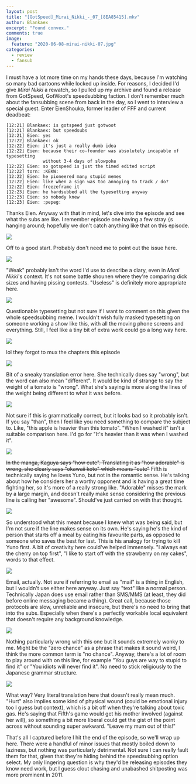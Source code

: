 ```yaml
---
layout: post
title: "[GotSpeed]_Mirai_Nikki_-_07_[8EA85415].mkv"
author: Blankaex
excerpt: "Found convex."
comments: true
image:
  feature: "2020-06-08-mirai-nikki-07.jpg"
categories:
  - review
  - fansub
---
```


I must have a lot more time on my hands these days, because I'm watching so many bad cartoons while locked up inside. For reasons, I decided I'd give _Mirai Nikki_ a rewatch, so I pulled up my archive and found a release from GotSpeed, GotWoot's speedsubbing faction. I don't remember much about the fansubbing scene from back in the day, so I went to interview a special guest. Enter EienShouko, former leader of FFF and current deadbeat:

```
[12:21] Blankaex: is gotspeed just gotwoot
[12:21] Blankaex: but speedsubs
[12:21] Eien: yes
[12:22] Blankaex: ok
[12:22] Eien: it's just a really dumb idea
[12:22] Eien: because their co-founder was absolutely incapable of typesetting
              without 3-4 days of slowpoke
[12:22] Eien: so gotspeed is just the timed edited script
[12:22] torn: :KEKW:
[12:22] Eien: he pioneered many stupid memes
[12:22] Eien: like when a sign was too annoying to track / do?
[12:22] Eien: freezeframe it
[12:23] Eien: he hardsubbed all the typesetting anyway
[12:23] Eien: so nobody knew
[12:23] Eien: :pepeg:
```

Thanks Eien. Anyway with that in mind, let's dive into the episode and see what the subs are like. I remember episode one having a few stray `{`s hanging around; hopefully we don't catch anything like that on this episode.

![](https://i.imgur.com/UFb8Hqb.png)

Off to a good start. Probably don't need me to point out the issue here.

![](https://i.imgur.com/z8R73Xj.png)

"Weak" probably isn't the word I'd use to describe a diary, even in _Mirai Nikki_'s context. It's not some battle shounen where they're comparing dick sizes and having pissing contests. "Useless" is definitely more appropriate here.

![](https://i.imgur.com/YXN3q1j.png)

Questionable typesetting but not sure if I want to comment on this given the whole speedsubbing meme. I wouldn't wish fully masked typesetting on someone working a show like this, with all the moving phone screens and everything. Still, I feel like a tiny bit of extra work could go a long way here.

![](https://i.imgur.com/0fIpuUz.png)

lol they forgot to mux the chapters this episode

![](https://i.imgur.com/cxbiFWj.png)

Bit of a sneaky translation error here. She technically does say "wrong", but the word can also mean "different". It would be kind of strange to say the weight of a tomato is "wrong". What she's saying is more along the lines of the weight being different to what it was before.

![](https://i.imgur.com/stdj3et.png)

Not sure if this is grammatically correct, but it looks bad so it probably isn't. If you say "than", then I feel like you need something to compare the subject to. Like, "this apple is heavier than this tomato". "When I washed it" isn't a suitable comparison here. I'd go for "It's heavier than it was when I washed it".

![](https://i.imgur.com/oxlqSf6.png)

~~In the manga, Kaguya says "how cute". Translating it as "how adorable" is wrong, she clearly says "okawaii koto" which means "cute"~~ Fifth is technically saying he loves Yuno, but not in the romantic sense. He's talking about how he considers her a worthy opponent and is having a great time fighting her, so it's more of a really strong like. "Adorable" misses the mark by a large margin, and doesn't really make sense considering the previous line is calling her "awesome". Should've just carried on with that thought.

![](https://i.imgur.com/MtzIfzT.png)

So understood what this meant because I knew what was being said, but I'm not sure if the line makes sense on its own. He's saying he's the kind of person that starts off a meal by eating his favourite parts, as opposed to someone who saves the best for last. This is his analogy for trying to kill Yuno first. A bit of creativity here could've helped immensely. "I always eat the cherry on top first", "I like to start off with the strawberry on my cakes", words to that effect.

![](https://i.imgur.com/m8ZG3Za.png)

Email, actually. Not sure if referring to email as "mail" is a thing in English, but I wouldn't use either here anyway. Just say "text" like a normal person. Technically Japan does use email rather than SMS/MMS (at least, they did before online messaging became a thing). Great call, because those protocols are slow, unreliable and insecure, but there's no need to bring that into the subs. Especially when there's a perfectly workable local equivalent that doesn't require any background knowledge.

![](https://i.imgur.com/FvwLHzm.png)

Nothing particularly wrong with this one but it sounds extremely wonky to me. Might be the "zero chance" as a phrase that makes it sound weird, I think the more common term is "no chance". Anyway, there's a lot of room to play around with on this line, for example "You guys are way to stupid to find it" or "You idiots will never find it". No need to stick religiously to the Japanese grammar structure.

![](https://i.imgur.com/vEFb357.png)

What way? Very literal translation here that doesn't really mean much. "Hurt" also implies some kind of physical wound (could be emotional injury too I guess but context), which is a bit off when they're talking about toxic gas. He's saying that Fifth's game would get his mother involved (against her will), so something a bit more liberal could get the gist of the point across without sounding super awkward. "Leave my mum out of this!"

That's all I captured before I hit the end of the episode, so we'll wrap up here. There were a handful of minor issues that mostly boiled down to laziness, but nothing was particularly detrimental. Not sure I can really fault them for that, given that they're hiding behind the speedsubbing option select. My only lingering question is why they'd be releasing episodes they know need work, but I guess clout chasing and unabashed shitposting was more prominent in 2011.
